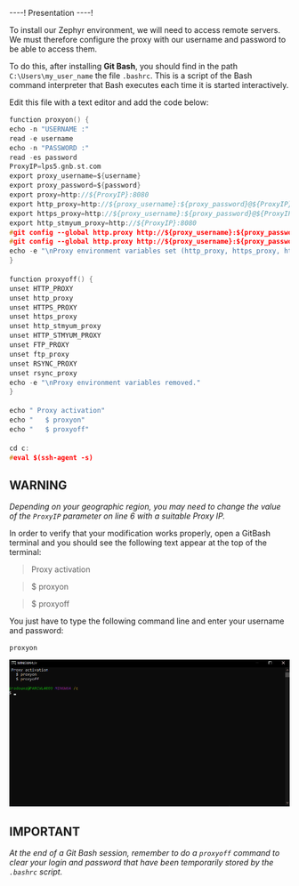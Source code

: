 ----!
Presentation
----!

To install our Zephyr environment, we will need to access remote servers. We must therefore configure the proxy with our username and password to be able to access them.

To do this, after installing **Git Bash**, you should find in the path `C:\Users\my_user_name` the file `.bashrc`. This is a script of the Bash command interpreter that Bash executes each time it is started interactively.

Edit this file with a text editor and add the code below:

```c
function proxyon() {
echo -n "USERNAME :"
read -e username
echo -n "PASSWORD :"
read -es password
ProxyIP=lps5.gnb.st.com
export proxy_username=${username}
export proxy_password=${password}
export proxy=http://${ProxyIP}:8080
export http_proxy=http://${proxy_username}:${proxy_password}@${ProxyIP}:8080
export https_proxy=http://${proxy_username}:${proxy_password}@${ProxyIP}:8080
export http_stmyum_proxy=http://${ProxyIP}:8080
#git config --global http.proxy http://${proxy_username}:${proxy_password}@${ProxyIP}:8080
#git config --global http.proxy http://${proxy_username}:${proxy_password}@${ProxyIP}:8080
echo -e "\nProxy environment variables set (http_proxy, https_proxy, http_stmyum_proxy)."
}

function proxyoff() {
unset HTTP_PROXY
unset http_proxy
unset HTTPS_PROXY
unset https_proxy
unset http_stmyum_proxy
unset HTTP_STMYUM_PROXY
unset FTP_PROXY
unset ftp_proxy
unset RSYNC_PROXY
unset rsync_proxy
echo -e "\nProxy environment variables removed."
}

echo " Proxy activation"
echo "   $ proxyon"
echo "   $ proxyoff"

cd c:
#eval $(ssh-agent -s)
```

## WARNING
*Depending on your geographic region, you may need to change the value of the `ProxyIP` parameter on line 6 with a suitable Proxy IP.*


In order to verify that your modification works properly, open a GitBash terminal and you should see the following text appear at the top of the terminal:

> Proxy activation

> $ proxyon

> $ proxyoff


You just have to type the following command line and enter your username and password:

```shell
proxyon
```

![gif](./../img/proxyon.gif)

## IMPORTANT  
*At the end of a Git Bash session, remember to do a `proxyoff` command to clear your login and password that have been temporarily stored by the `.bashrc` script.*
